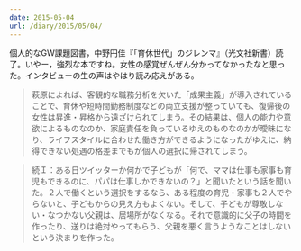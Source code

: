```yaml
---
date: 2015-05-04
url: /diary/2015/05/04/
---
```


個人的なGW課題図書，中野円佳『「育休世代」のジレンマ』（光文社新書）読了。いやー，強烈な本ですね。女性の感覚ぜんぜん分かってなかったなと思った。インタビューの生の声はやはり読み応えがある。

> 萩原によれば、客観的な職務分析を欠いた「成果主義」が導入されていることで、育休や短時間勤務制度などの両立支援が整っていても、復帰後の女性は昇進・昇格から遠ざけられてしまう。その結果は、個人の能力や意欲によるものなのか、家庭責任を負っているゆえのものなのかが曖昧になり、ライフスタイルに合わせた働き方ができるようになったがゆえに、納得できない処遇の格差までもが個人の選択に帰されてしまう。

<!-- blockquote separation -->

> 続Ｉ：ある日ツイッターか何かで子どもが「何で、ママは仕事も家事も育児もできるのに、パパは仕事しかできないの？」と聞いたという話を聞いた。２人で働くという選択をするなら、ある程度の育児・家事も２人でやらないと、子どもからの見え方もよくない。そして、子どもが尊敬しない・なつかない父親は、居場所がなくなる。それで意識的に父子の時間を作ったり、送りは絶対やってもらう、父親を悪く言うようなことはしないという決まりを作った。